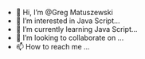 - 👋 Hi, I’m @Greg Matuszewski
- 👀 I’m interested in Java Script...
- 🌱 I’m currently learning Java Script...
- 💞️ I’m looking to collaborate on ...
- 📫 How to reach me ...

<!---
GregMatuszewski/GregMatuszewski is a ✨ special ✨ repository because its `README.md` (this file) appears on your GitHub profile.
You can click the Preview link to take a look at your changes.
--->
